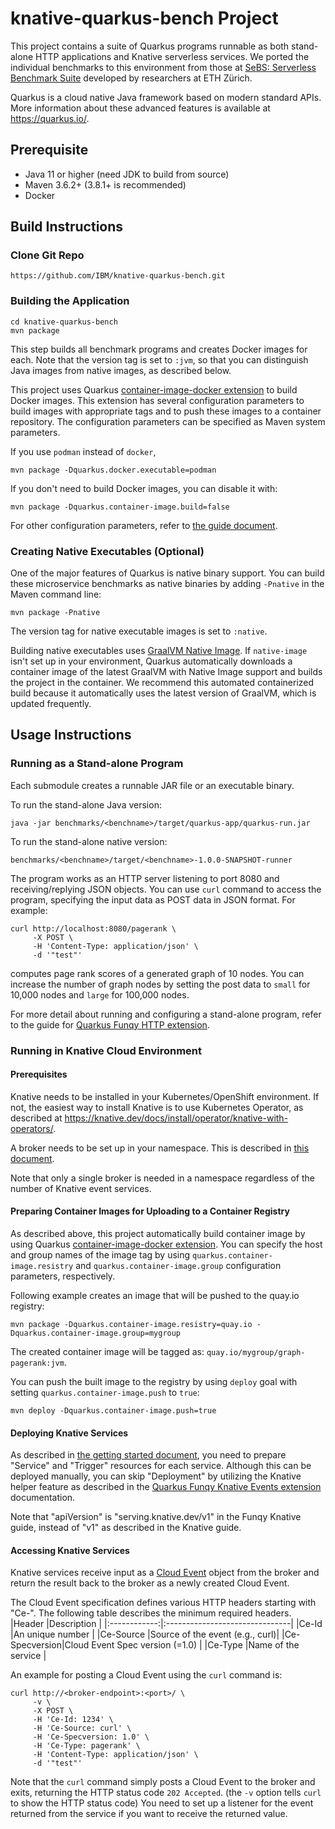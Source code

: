 # knative-quarkus-bench Project

This project contains a suite of Quarkus programs runnable as both stand-alone
HTTP applications and Knative serverless services.
We ported the individual benchmarks to this environment from those at
[SeBS: Serverless Benchmark Suite](https://github.com/spcl/serverless-benchmarks)
developed by researchers at ETH Z&uuml;rich.

Quarkus is a cloud native Java framework based on modern standard APIs.
More information about these advanced features is available at https://quarkus.io/.

## Prerequisite

* Java 11 or higher (need JDK to build from source)
* Maven 3.6.2+ (3.8.1+ is recommended)
* Docker


## Build Instructions

### Clone Git Repo
```shell
https://github.com/IBM/knative-quarkus-bench.git
```

### Building the Application
```shell
cd knative-quarkus-bench
mvn package
```

This step builds all benchmark programs and creates Docker images for each.
Note that the version tag is set to `:jvm`, so that you can distinguish
Java images from native images, as described below.

This project uses Quarkus
[container-image-docker extension](https://quarkus.io/guides/container-image#docker)
to build Docker images.  This extension has several configuration parameters to build
images with appropriate tags and to push these images to a container repository.
The configuration parameters can be specified as Maven system parameters.

If you use `podman` instead of `docker`,
```shell
mvn package -Dquarkus.docker.executable=podman
```

If you don't need to build Docker images, you can disable it with:
```shell
mvn package -Dquarkus.container-image.build=false
```

For other configuration parameters, refer to
[the guide document](https://quarkus.io/guides/container-image#customizing).


### Creating Native Executables (Optional)

One of the major features of Quarkus is native binary support.
You can build these microservice benchmarks as native binaries
by adding `-Pnative` in the Maven command line:
```shell
mvn package -Pnative
```

The version tag for native executable images is set to `:native`.

Building native executables uses
[GraalVM Native Image](https://www.graalvm.org/22.0/reference-manual/native-image/).
If `native-image` isn't set up in your environment, Quarkus automatically downloads
a container image of the latest GraalVM with Native Image support and builds the project
in the container.  We recommend this automated containerized build
because it automatically uses the latest version of GraalVM, which is updated frequently.


## Usage Instructions

### Running as a Stand-alone Program

Each submodule creates a runnable JAR file or an executable binary.

To run the stand-alone Java version:
```shell
java -jar benchmarks/<benchname>/target/quarkus-app/quarkus-run.jar
```
To run the stand-alone native version:
```shell
benchmarks/<benchname>/target/<benchname>-1.0.0-SNAPSHOT-runner
```

The program works as an HTTP server listening to port 8080 and receiving/replying JSON objects.
You can use `curl` command to access the program, specifying the input data as POST data
in JSON format. For example:
```shell
curl http://localhost:8080/pagerank \
     -X POST \
     -H 'Content-Type: application/json' \
     -d '"test"'
```
computes page rank scores of a generated graph of 10 nodes.
You can increase the number of graph nodes by setting the post data to `small` for 10,000 nodes
and `large` for 100,000 nodes.


For more detail about running and configuring a stand-alone program, refer to the guide for
[Quarkus Funqy HTTP extension](https://quarkus.io/guides/funqy-http).


### Running in Knative Cloud Environment

#### Prerequisites

Knative needs to be installed in your Kubernetes/OpenShift environment.
If not, the easiest way to install Knative is to use Kubernetes Operator, as described at
https://knative.dev/docs/install/operator/knative-with-operators/.

A broker needs to be set up in your namespace.  This is described in
[this document](https://knative.dev/docs/eventing/getting-started/#adding-a-broker-to-the-namespace).

Note that only a single broker is needed in a namespace regardless of the number of
Knative event services.


#### Preparing Container Images for Uploading to a Container Registry

As described above, this project automatically build container image by using Quarkus
[container-image-docker extension](https://quarkus.io/guides/container-image#docker).
You can specify the host and group names of the image tag by using
`quarkus.container-image.resistry` and `quarkus.container-image.group` configuration
parameters, respectively.

Following example creates an image that will be pushed to the quay.io registry:
```shell
mvn package -Dquarkus.container-image.resistry=quay.io -Dquarkus.container-image.group=mygroup
```
The created container image will be tagged as: `quay.io/mygroup/graph-pagerank:jvm`.

You can push the built image to the registry by using `deploy` goal with setting
`quarkus.container-image.push` to `true`:
```shell
mvn deploy -Dquarkus.container-image.push=true
```


#### Deploying Knative Services

As described in
[the getting started document](https://knative.dev/docs/eventing/getting-started/),
you need to prepare "Service" and "Trigger" resources for each service.
Although this can be deployed manually, you can skip "Deployment"
by utilizing the Knative helper feature as described in the
[Quarkus Funqy Knative Events extension](https://quarkus.io/guides/funqy-knative-events) documentation.

Note that "apiVersion" is "serving.knative.dev/v1" in the Funqy Knative guide, instead of
"v1" as described in the Knative guide.


#### Accessing Knative Services

Knative services receive input as a [Cloud Event](https://cloudevents.io/) object
from the broker and return the result back to the broker as a newly created Cloud Event.

The Cloud Event specification defines various HTTP headers starting with "Ce-".
The following table describes the minimum required headers.
|Header        |Description                     |
|:------------:|:-------------------------------|
|Ce-Id         |An unique number                |
|Ce-Source     |Source of the event (e.g., curl)|
|Ce-Specversion|Cloud Event Spec version (=1.0) |
|Ce-Type       |Name of the service             |

An example for posting a Cloud Event using the `curl` command is:
```shell
curl http://<broker-endpoint>:<port>/ \
     -v \
     -X POST \
     -H 'Ce-Id: 1234' \
     -H 'Ce-Source: curl' \
     -H 'Ce-Specversion: 1.0' \
     -H 'Ce-Type: pagerank' \
     -H 'Content-Type: application/json' \
     -d '"test"'
```


Note that the `curl` command simply posts a Cloud Event to the broker and exits, returning the
HTTP status code `202 Accepted`. (the `-v` option tells `curl` to show the HTTP status code)
You need to set up a listener for the event returned
from the service if you want to receive the returned value.
